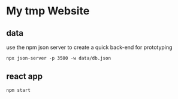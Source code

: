 # My tmp Website

## data 
use the npm json server to create a quick back-end for prototyping
```node=
npx json-server -p 3500 -w data/db.json
```

## react app
```node=
npm start
```